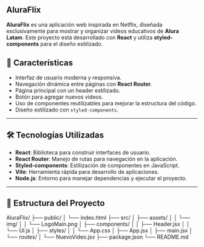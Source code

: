 ## AluraFlix

**AluraFlix** es una aplicación web inspirada en Netflix, diseñada exclusivamente para mostrar y organizar videos educativos de **Alura Latam**. Este proyecto está desarrollado con **React** y utiliza **styled-components** para el diseño estilizado.

## 🚀 Características

- Interfaz de usuario moderna y responsiva.
- Navegación dinámica entre páginas con **React Router**.
- Página principal con un header estilizado.
- Botón para agregar nuevos videos.
- Uso de componentes reutilizables para mejorar la estructura del código.
- Diseño estilizado con `styled-components`.

---

## 🛠️ Tecnologías Utilizadas

- **React**: Biblioteca para construir interfaces de usuario.
- **React Router**: Manejo de rutas para navegación en la aplicación.
- **Styled-components**: Estilización de componentes en JavaScript.
- **Vite**: Herramienta rápida para desarrollo de aplicaciones.
- **Node.js**: Entorno para manejar dependencias y ejecutar el proyecto.

---

## 📁 Estructura del Proyecto
AluraFlix/
├── public/
│   └── index.html
├── src/
│   ├── assets/
│   │   └── img/
│   │       └── LogoMain.png
│   ├── components/
│   │   ├── Header.jsx
│   │   └── UI.js
│   ├── styles/
│   │   └── App.css
│   ├── App.jsx
│   ├── main.jsx
│   └── routes/
│       └── NuevoVideo.jsx
├── package.json
└── README.md